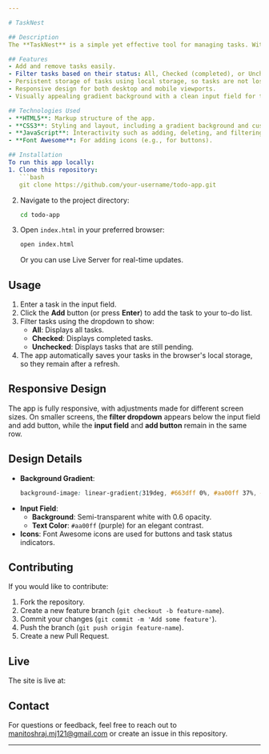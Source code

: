 ```yaml
---

# TaskNest

## Description
The **TaskNest** is a simple yet effective tool for managing tasks. With a sleek design and user-friendly interface, it allows users to add, filter, and organize their daily tasks efficiently. The app provides a minimalistic experience, ensuring that users can focus on what needs to get done.

## Features
- Add and remove tasks easily.
- Filter tasks based on their status: All, Checked (completed), or Unchecked (pending).
- Persistent storage of tasks using local storage, so tasks are not lost when the app is refreshed.
- Responsive design for both desktop and mobile viewports.
- Visually appealing gradient background with a clean input field for task entry.

## Technologies Used
- **HTML5**: Markup structure of the app.
- **CSS3**: Styling and layout, including a gradient background and custom input field design.
- **JavaScript**: Interactivity such as adding, deleting, and filtering tasks, and local storage management.
- **Font Awesome**: For adding icons (e.g., for buttons).

## Installation
To run this app locally:
1. Clone this repository:
   ```bash
   git clone https://github.com/your-username/todo-app.git
   ```
2. Navigate to the project directory:
   ```bash
   cd todo-app
   ```
3. Open `index.html` in your preferred browser:
   ```bash
   open index.html
   ```
   Or you can use Live Server for real-time updates.

## Usage
1. Enter a task in the input field.
2. Click the **Add** button (or press **Enter**) to add the task to your to-do list.
3. Filter tasks using the dropdown to show:
   - **All**: Displays all tasks.
   - **Checked**: Displays completed tasks.
   - **Unchecked**: Displays tasks that are still pending.
4. The app automatically saves your tasks in the browser's local storage, so they remain after a refresh.

## Responsive Design
The app is fully responsive, with adjustments made for different screen sizes. On smaller screens, the **filter dropdown** appears below the input field and add button, while the **input field** and **add button** remain in the same row.

## Design Details
- **Background Gradient**: 
  ```css
  background-image: linear-gradient(319deg, #663dff 0%, #aa00ff 37%, #cc4499 100%);
  ```
- **Input Field**:
  - **Background**: Semi-transparent white with 0.6 opacity.
  - **Text Color**: `#aa00ff` (purple) for an elegant contrast.
- **Icons**: Font Awesome icons are used for buttons and task status indicators.

## Contributing
If you would like to contribute:
1. Fork the repository.
2. Create a new feature branch (`git checkout -b feature-name`).
3. Commit your changes (`git commit -m 'Add some feature'`).
4. Push the branch (`git push origin feature-name`).
5. Create a new Pull Request.

## Live
The site is live at: 

## Contact
For questions or feedback, feel free to reach out to manitoshraj.mj121@gmail.com or create an issue in this repository.

---
```

